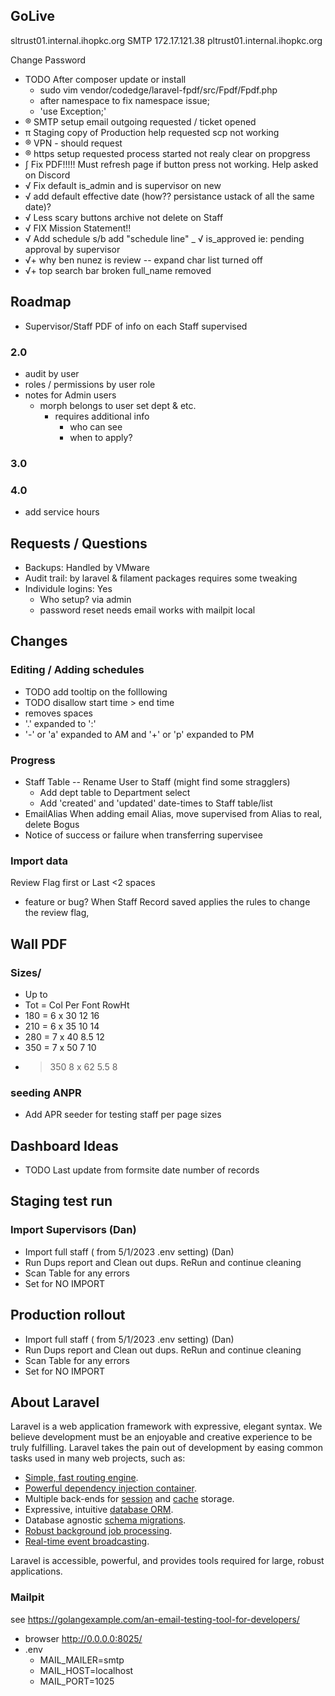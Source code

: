 ## GoLive
sltrust01.internal.ihopkc.org
SMTP 172.17.121.38
pltrust01.internal.ihopkc.org

Change Password
- TODO  After composer update or install
  - sudo vim vendor/codedge/laravel-fpdf/src/Fpdf/Fpdf.php 
  - after namespace to fix namespace issue;
  - 'use Exception;' 
- ® SMTP setup email outgoing  requested / ticket opened
- π Staging copy of Production  help requested scp not working
- ® VPN - should request
- ® https setup requested  process started not realy clear on propgress
- ∫ Fix PDF!!!!!  Must refresh page if button press not working.  Help asked on Discord
- √ Fix default is_admin and is supervisor on new
- √ add default effective date   (how?? persistance ustack of all the same date)?
- √ Less scary buttons archive not delete on Staff
- √ FIX Mission Statement!!
- √ Add schedule s/b add "schedule line"
_ √ is_approved  ie: pending approval by supervisor
- √+ why ben nunez is review  -- expand char list  turned off
- √+ top search bar broken full_name  removed

## Roadmap
- Supervisor/Staff PDF of info on each Staff supervised

### 2.0
- audit by user
- roles / permissions by user role
- notes for Admin users
  - morph belongs to user set dept & etc.
    - requires additional info
      - who can see
      - when to apply?
### 3.0

### 4.0
- add service hours

## Requests / Questions
- Backups: Handled by VMware
- Audit trail: by laravel & filament packages requires some tweaking
- Individule logins:  Yes
  - Who setup? via admin
  - password reset needs email works with mailpit local

## Changes
### Editing / Adding schedules 
- TODO add tooltip on the folllowing
- TODO disallow start time > end time
- removes spaces
- '.' expanded to ':'
- '-' or 'a' expanded to AM and '+' or 'p' expanded to PM


### Progress
- Staff Table
-- Rename User to Staff (might find some stragglers)
  - Add dept table to Department select
  - Add 'created' and 'updated' date-times to Staff table/list
- EmailAlias When adding email Alias, move supervised from Alias to real, delete Bogus
- Notice of success or failure when transferring supervisee

### Import data
  Review Flag 
   first or Last <2 spaces
  - feature or bug? When Staff Record saved applies the rules to change the review flag, 

## Wall PDF
### Sizes/
- Up to
- Tot = Col Per Font  RowHt
- 180 = 6 x 30  12    16
- 210 = 6 x 35  10    14  
- 280 = 7 x 40  8.5   12
- 350 = 7 x 50  7     10
- >350  8 x 62  5.5   8
### seeding ANPR
- Add APR seeder for testing staff per page sizes 

## Dashboard Ideas
- TODO Last update from formsite date number of records


## Staging test run 
### Import Supervisors  (Dan)
- Import full staff ( from 5/1/2023 .env setting)  (Dan)
- Run Dups report and Clean out dups. ReRun and continue cleaning
- Scan Table for any errors
- Set for NO IMPORT

## Production rollout
- Import full staff ( from 5/1/2023 .env setting)  (Dan)
- Run Dups report and Clean out dups. ReRun and continue cleaning
- Scan Table for any errors
- Set for NO IMPORT



## About Laravel

Laravel is a web application framework with expressive, elegant syntax. We believe development must be an enjoyable and creative experience to be truly fulfilling. Laravel takes the pain out of development by easing common tasks used in many web projects, such as:

- [Simple, fast routing engine](https://laravel.com/docs/routing).
- [Powerful dependency injection container](https://laravel.com/docs/container).
- Multiple back-ends for [session](https://laravel.com/docs/session) and [cache](https://laravel.com/docs/cache) storage.
- Expressive, intuitive [database ORM](https://laravel.com/docs/eloquent).
- Database agnostic [schema migrations](https://laravel.com/docs/migrations).
- [Robust background job processing](https://laravel.com/docs/queues).
- [Real-time event broadcasting](https://laravel.com/docs/broadcasting).

Laravel is accessible, powerful, and provides tools required for large, robust applications.

### Mailpit 
see https://golangexample.com/an-email-testing-tool-for-developers/
- browser http://0.0.0.0:8025/
- .env
  - MAIL_MAILER=smtp
  - MAIL_HOST=localhost
  - MAIL_PORT=1025
